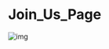 # Join_Us_Page
![img](https://github.com/user-attachments/assets/a9b7a0a5-75c9-49b4-bd25-791b32f256ce)
